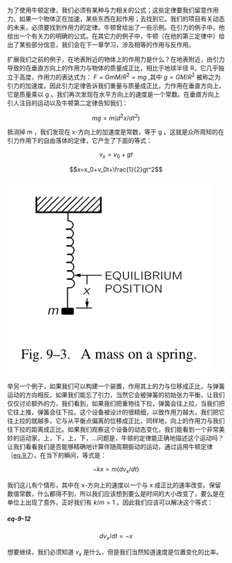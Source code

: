 为了使用牛顿定律，我们必须有某种与力相关的公式；这些定律要我们留意作用力。如果一个物体正在加速，某些东西在起作用；去找到它。我们的项目有关动态的未来，必须要找到作用力的定律。牛顿曾给出了一些示例。在引力的例子中，他给出一个有关力的明确的公式。在其它力的例子中，牛顿（在他的第三定律中）给出了某些部分信息，我们会在下一章学习，涉及相等的作用与反作用。

扩展我们之前的例子，在地表附近的物体上的作用力是什么？在地表附近，由引力导致的在垂直方向上的作用力与物体的质量成正比，相比于地球半径 R，它几乎独立于高度，作用力的表达式为： $F=GmM/R^2=mg$ ,其中 $g=GM/R^2$ 被称之为引力的加速度。因此引力定律告诉我们重量与质量成正比，力作用在垂直方向上，它是质量乘以 g 。我们再次发现在水平方向上的速度是一个常数。在垂直方向上引人注目的运动以及牛顿第二定律告知我们：

$$mg=m(d^2x/dt^2)$$

抵消掉 m ，我们发现在 x-方向上的加速度是常数，等于 g 。这就是众所周知的在引力作用下的自由落体的定律，它产生了下面的等式：

$$v_x=v_0+gt$$

$$x=x_0+v_0t+\frac{1}{2}gt^2$$

![在弹簧上的一个物体](/assets/volume-1/fig-9-3.png)

举另一个例子，如果我们可以构建一个装置，作用其上的力与位移成正比，与弹簧运动的方向相反。如果我们能忘了引力，当然它会被弹簧的初始张力平衡，让我们仅仅讨论额外的力，我们看到，如果我们把重物往下拉，弹簧会往上拉，当我们把它往上推，弹簧会往下拉。这个设备被设计的很精细，以致作用力越大，我们把它往上拉的就越多，它与从平衡点偏离的位移成正比，同样地，向上的作用力与我们往下拉的距离成正比。如果我们观察这个设备的动态变化，我们能看到一个非常美妙的运动家，上，下，上，下，...问题是，牛顿的定律能正确地描述这个运动吗？让我们看看我们是否能够精确地计算伴随周期振动的运动，通过运用牛顿定律（[eq.9.7](/volume-1/9-newton's-laws-of-dynamics/9-3-components-of-velocity-acceleration-and-force.md#eq-9-7)）。在当下的瞬间，等式是：

$$-kx=m(dv_x/dt)$$

我们这儿有个情形，其中在 x-方向上的速度以一个与 x 成正比的速率改变。保留数值常数，什么都得不到，所以我们应该想到要么是时间的大小改变了，要么是在单位上出现了意外，正好我们有 $k/m=1$ 。因此我们应该可以解决这个等式：

##### eq-9-12

$$dv_x/dt=-x$$

想要继续，我们必须知道 $v_x$ 是什么，但是我们当然知道速度是位置变化的比率。
